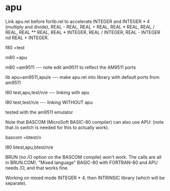 # apu

Link apu.rel before forlib.rel to accelerate INTEGER and INTEGER * 4 (multiply and divide),
REAL - REAL, REAL + REAL, REAL * REAL, REAL / REAL, REAL ** REAL, REAL * INTEGER,
REAL / INTEGER, REAL - INTEGER nd REAL + INTEGER.

f80 =test

m80 =apu

m80 =am9511         --- note edit am9511 to reflect the AM9511 ports

lib apu=am9511,apu/e  --- make apu.rel into library with default ports from am9511

l80 test,apu,test/n/e  --- linking with apu

l80 test,test/n/e --- linking WITHOUT apu

tested with the am9511 emulator

Note that BASCOM (MicroSoft BASIC-80 compiler) can also use APU: (note that /o switch
is needed for this to actually work).

bascom =btest/o

l80 btest,apu,btest/n/e

BRUN (no /O option on the BASCOM compile) won't work. The calls are all in BRUN.COM!. "Mixed language"
BASIC-80 with FORTRAN-80 and APU needs /O, and that works fine.

Working on mixed mode INTEGER * 4, then INTRINSIC library (which will be separate).



